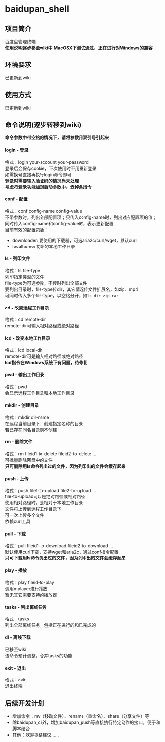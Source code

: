 baidupan_shell
============

## 项目简介
百度盘管理终端  
**使用说明逐步移至wiki中**
**MacOSX下测试通过，正在进行对Windows的兼容**  

## 环境要求
已更新到wiki  

## 使用方式
已更新到wiki  

## 命令说明(逐步转移到wiki)
**命令参数中带空格的情况下，请将参数用双引号引起来**

#### login - 登录
格式：login your-account your-password  
登录后会保存cookie，下次使用时不用重新登录  
如需换号直接再执行login命令即可  
**登录时需要输入验证码的情况尚未处理**  
**考虑将登录功能加到启动参数中，去掉此指令**  

#### conf - 配置
格式：conf config-name config-value  
不带参数时，列出全部配置项；只传入config-name时，列出对应配置项的值；同时传入config-name和config-value时，表示更新配置  
目前有效的配置包括：
 * downloader: 要使用的下载器，可选aria2c/curl/wget，默认curl
 * localhome: 初始的本地工作目录

#### ls - 列印文件  
格式：ls file-type  
列印指定类型的文件  
file-type为可选参数，不传时列出全部文件  
要列出目录时，file-type传dir，其它情况传文件扩展名，如zip、mp4  
可同时传入多个file-type，以空格分开，如```ls dir zip rar```   

#### cd - 改变远程工作目录
格式：cd remote-dir  
remote-dir可输入相对路径或绝对路径  

#### lcd - 改变本地工作目录
格式：lcd local-dir  
remote-dir可是输入相对路径或绝对路径  
**lcd指令在Windows系统下有问题，待修复**

#### pwd - 输出工作目录
格式：pwd  
会显示远程工作目录和本地工作目录  

#### mkdir - 创建目录
格式：mkdir dir-name  
在远程当前目录下，创建指定名称的目录  
若已存在同名目录则不创建  

#### rm - 删除文件
格式：rm fileid1-to-delete fileid2-to-delete ...  
可批量删除网盘中的文件  
**只可删除用ls命令列出过的文件，因为列印出的文件会缓存起来**  

#### push - 上传
格式：push file1-to-upload file2-to-upload ...  
file-to-upload可以是绝对路径或相对路径  
使用相对路径时，是相对于本地工作目录  
文件将上传到远程工作目录下  
可一次上传多个文件  
依赖curl工具  

#### pull - 下载
格式：pull fileid1-to-download fileid2-to-download ...  
默认使用curl下载，支持wget和aria2c，通过conf指令配置  
**只可下载用ls命令列出过的文件，因为列印出的文件会缓存起来**  

#### play - 播放
格式：play fileid-to-play  
调用mplayer进行播放  
暂无其它需要支持的播放器  

#### tasks - 列出离线任务  
格式：tasks  
列出全部离线任务，包括正在进行的和已完成的  

#### dl - 离线下载  
已移至wiki  
该命令预计调整，合并tasks的功能  

#### exit - 退出  
格式：exit  
退出终端  

## 后续开发计划
 * 增加命令：mv（移动文件）、rename（重命名）、share（分享文件）等
 * 除baidupan_cli外，增加baidupan_push等直接执行特定动作的接口，便于和脚本结合
 * 其他：欢迎提供建议……